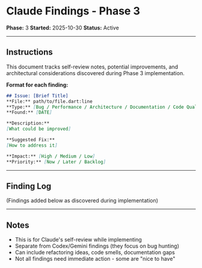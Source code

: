 # Claude Findings - Phase 3

**Phase:** 3
**Started:** 2025-10-30
**Status:** Active

---

## Instructions

This document tracks self-review notes, potential improvements, and architectural considerations discovered during Phase 3 implementation.

**Format for each finding:**
```markdown
## Issue: [Brief Title]
**File:** path/to/file.dart:line
**Type:** [Bug / Performance / Architecture / Documentation / Code Quality]
**Found:** [DATE]

**Description:**
[What could be improved]

**Suggested Fix:**
[How to address it]

**Impact:** [High / Medium / Low]
**Priority:** [Now / Later / Backlog]
```

---

## Finding Log

(Findings added below as discovered during implementation)

---

## Notes

- This is for Claude's self-review while implementing
- Separate from Codex/Gemini findings (they focus on bug hunting)
- Can include refactoring ideas, code smells, documentation gaps
- Not all findings need immediate action - some are "nice to have"
